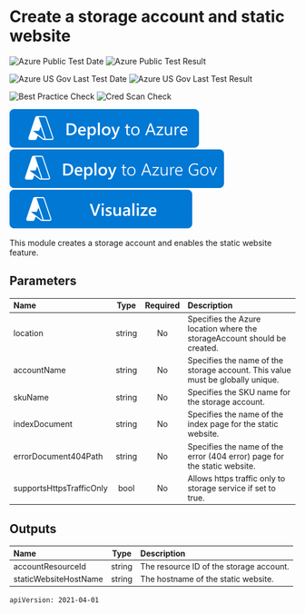 # Create a storage account and static website

![Azure Public Test Date](https://azurequickstartsservice.blob.core.windows.net/badges/modules/Microsoft.Storage/static-website/1.0/PublicLastTestDate.svg)
![Azure Public Test Result](https://azurequickstartsservice.blob.core.windows.net/badges/modules/Microsoft.Storage/static-website/1.0/PublicDeployment.svg)

![Azure US Gov Last Test Date](https://azurequickstartsservice.blob.core.windows.net/badges/modules/Microsoft.Storage/static-website/1.0/FairfaxLastTestDate.svg)
![Azure US Gov Last Test Result](https://azurequickstartsservice.blob.core.windows.net/badges/modules/Microsoft.Storage/static-website/1.0/FairfaxDeployment.svg)

![Best Practice Check](https://azurequickstartsservice.blob.core.windows.net/badges/modules/Microsoft.Storage/static-website/1.0/BestPracticeResult.svg)
![Cred Scan Check](https://azurequickstartsservice.blob.core.windows.net/badges/modules/Microsoft.Storage/static-website/1.0/CredScanResult.svg)

[![Deploy To Azure](https://raw.githubusercontent.com/Azure/azure-quickstart-templates/master/1-CONTRIBUTION-GUIDE/images/deploytoazure.svg?sanitize=true)](https://portal.azure.com/#create/Microsoft.Template/uri/https%3A%2F%2Fraw.githubusercontent.com%2FAzure%2Fazure-quickstart-templates%2Fmaster%2Fmodules%2FMicrosoft.Storage%2Fstatic-website%2F1.0%2Fazuredeploy.json)
[![Deploy To Azure US Gov](https://raw.githubusercontent.com/Azure/azure-quickstart-templates/master/1-CONTRIBUTION-GUIDE/images/deploytoazuregov.svg?sanitize=true)](https://portal.azure.us/#create/Microsoft.Template/uri/https%3A%2F%2Fraw.githubusercontent.com%2FAzure%2Fazure-quickstart-templates%2Fmaster%2Fmodules%2FMicrosoft.Storage%2Fstatic-website%2F1.0%2Fazuredeploy.json)
[![Visualize](https://raw.githubusercontent.com/Azure/azure-quickstart-templates/master/1-CONTRIBUTION-GUIDE/images/visualizebutton.svg?sanitize=true)](http://armviz.io/#/?load=https%3A%2F%2Fraw.githubusercontent.com%2FAzure%2Fazure-quickstart-templates%2Fmaster%2Fmodules%2FMicrosoft.Storage%2Fstatic-website%2F1.0%2Fazuredeploy.json)    

This module creates a storage account and enables the static website feature.

## Parameters

| Name | Type | Required | Description |
| :------------- | :----------: | :----------: | :------------- |
| location | string | No | Specifies the Azure location where the storageAccount should be created. |
| accountName | string | No | Specifies the name of the storage account. This value must be globally unique. |
| skuName | string | No | Specifies the SKU name for the storage account. |
| indexDocument | string | No | Specifies the name of the index page for the static website. |
| errorDocument404Path | string | No | Specifies the name of the error (404 error) page for the static website. |
| supportsHttpsTrafficOnly |  bool | No | Allows https traffic only to storage service if set to true. |

## Outputs

| Name | Type | Description |
| :------------- | :----------: | :------------- |
| accountResourceId | string | The resource ID of the storage account. |
| staticWebsiteHostName | string | The hostname of the static website. |

```apiVersion: 2021-04-01```
